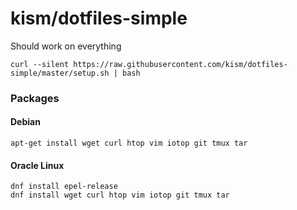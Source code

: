 # kism/dotfiles-simple

Should work on everything

    curl --silent https://raw.githubusercontent.com/kism/dotfiles-simple/master/setup.sh | bash

### Packages

#### Debian

    apt-get install wget curl htop vim iotop git tmux tar

#### Oracle Linux

    dnf install epel-release
    dnf install wget curl htop vim iotop git tmux tar
